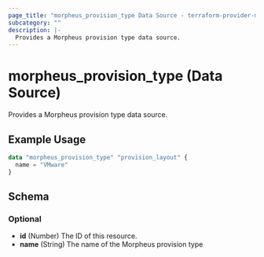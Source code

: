 ```yaml
---
page_title: "morpheus_provision_type Data Source - terraform-provider-morpheus"
subcategory: ""
description: |-
  Provides a Morpheus provision type data source.
---
```


# morpheus_provision_type (Data Source)

Provides a Morpheus provision type data source.

## Example Usage

```terraform
data "morpheus_provision_type" "provision_layout" {
  name = "VMware"
}
```

<!-- schema generated by tfplugindocs -->
## Schema

### Optional

- **id** (Number) The ID of this resource.
- **name** (String) The name of the Morpheus provision type